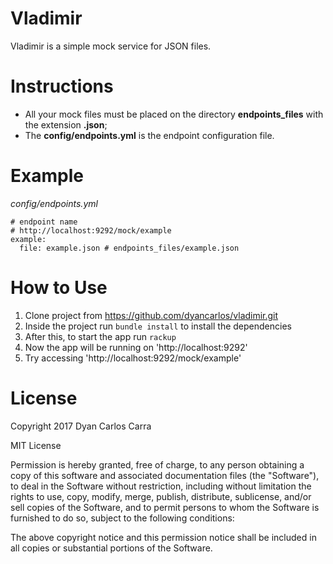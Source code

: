# Vladimir
Vladimir is a simple mock service for JSON files.

# Instructions
* All your mock files must be placed on the directory **endpoints_files** with the extension **.json**;
* The **config/endpoints.yml** is the endpoint configuration file.

# Example
*config/endpoints.yml*
```
# endpoint name
# http://localhost:9292/mock/example
example:
  file: example.json # endpoints_files/example.json
```

# How to Use
1. Clone project from https://github.com/dyancarlos/vladimir.git
2. Inside the project run `bundle install` to install the dependencies
3. After this, to start the app run `rackup`
4. Now the app will be running on 'http://localhost:9292'
5. Try accessing 'http://localhost:9292/mock/example'

# License
Copyright 2017 Dyan Carlos Carra

MIT License

Permission is hereby granted, free of charge, to any person obtaining a copy of this software and associated documentation files (the "Software"), to deal in the Software without restriction, including without limitation the rights to use, copy, modify, merge, publish, distribute, sublicense, and/or sell copies of the Software, and to permit persons to whom the Software is furnished to do so, subject to the following conditions:

The above copyright notice and this permission notice shall be included in all copies or substantial portions of the Software.
